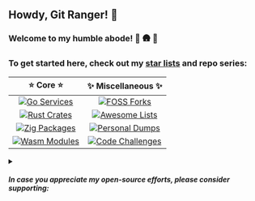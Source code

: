 ## Howdy, Git Ranger! :cowboy_hat_face:

### Welcome to my humble abode! :evergreen_tree: :hut: :evergreen_tree:

### To get started here, check out my [star lists](https://github.com/tensorush?tab=stars) and repo series:

|          :star: Core :star:          |   :sparkles: Miscellaneous :sparkles:   |
|:------------------------------------:|:---------------------------------------:|
| [![Go Services][gs-shield]][gs-url]  |   [![FOSS Forks][ff-shield]][ff-url]    |
| [![Rust Crates][rc-shield]][rc-url]  |  [![Awesome Lists][al-shield]][al-url]  |
| [![Zig Packages][zp-shield]][zp-url] | [![Personal Dumps][pd-shield]][pd-url]  |
| [![Wasm Modules][wa-shield]][wa-url] | [![Code Challenges][cc-shield]][cc-url] |

<details>
<summary><h5>In case you appreciate my open-source efforts, please consider supporting:</h5></summary>

`BTC`

<a href="https://www.bitcoinqrcodemaker.com"><img src="https://www.bitcoinqrcodemaker.com/api/?style=bitcoin&amp;address=bc1qxn94usln7779phhy2dxw66uf37cce75z6kepx3" height="333" width="333" border="0" alt="Bitcoin QR code" title="bitcoin:bc1qxn94usln7779phhy2dxw66uf37cce75z6kepx3"></a>

`ETH`

<a href="https://www.bitcoinqrcodemaker.com"><img src="https://www.bitcoinqrcodemaker.com/api/?style=ethereum&amp;address=0x64b9B720FD8dEDEfCa37B89cCF82c132631B93Da" height="333" width="333" border="0" alt="Ethereum QR code" title="ethereum:0x64b9B720FD8dEDEfCa37B89cCF82c132631B93Da"></a>

##### Thanks a batch for your dogenations! :hugs: :dog:

</details>

<!-- MARKDOWN LINKS -->

[gs-shield]: https://img.shields.io/badge/click-2596BE?style=for-the-badge&logo=go&logoColor=2596BE&label=go%20services&labelColor=black
[gs-url]: https://github.com/tensorush?tab=repositories&q=go-service&type=&language=&sort=
[rc-shield]: https://img.shields.io/badge/click-7C5642?style=for-the-badge&logo=rust&logoColor=7C5642&label=rust%20crates&labelColor=black
[rc-url]: https://github.com/tensorush?tab=repositories&q=rust-crate&type=&language=&sort=
[zp-shield]: https://img.shields.io/badge/click-F6A516?style=for-the-badge&logo=zig&logoColor=F6A516&label=zig%20packages&labelColor=black
[zp-url]: https://github.com/tensorush?tab=repositories&q=zig-package&type=&language=&sort=
[wa-shield]: https://img.shields.io/badge/click-654FF0?style=for-the-badge&logo=webassembly&logoColor=654FF0&label=wasm%20modules&labelColor=black
[wa-url]: https://github.com/tensorush?tab=repositories&q=wasm-module&type=&language=&sort=
[ff-shield]: https://img.shields.io/badge/click-F24E29?style=for-the-badge&logo=git&logoColor=F24E29&label=foss%20forks&labelColor=black
[ff-url]: https://github.com/tensorush?tab=repositories&q=foss-fork&type=&language=&sort=
[al-shield]: https://img.shields.io/badge/click-FC60A8?style=for-the-badge&logo=awesome-lists&logoColor=FC60A8&label=awesome%20lists&labelColor=black
[al-url]: https://github.com/tensorush?tab=repositories&q=awesome-list&type=&language=&sort=
[pd-shield]: https://img.shields.io/badge/click-009E60?style=for-the-badge&logo=undertale&logoColor=009E60&label=personal%20dumps&labelColor=black
[pd-url]: https://github.com/tensorush?tab=repositories&q=personal-dump&type=&language=&sort=
[cc-shield]: https://img.shields.io/badge/click-4574E0?style=for-the-badge&logo=codio&logoColor=4574E0&label=code%20challenges&labelColor=black
[cc-url]: https://github.com/tensorush?tab=repositories&q=code-challenge&type=&language=&sort=
